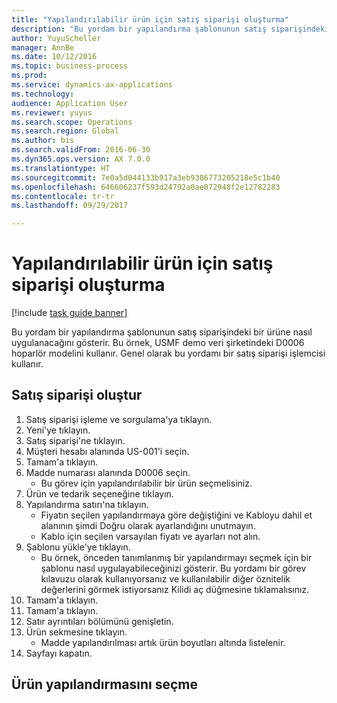 ```yaml
--- 
title: "Yapılandırılabilir ürün için satış siparişi oluşturma"
description: "Bu yordam bir yapılandırma şablonunun satış siparişindeki bir ürüne nasıl uygulanacağını gösterir."
author: YuyuScheller
manager: AnnBe
ms.date: 10/12/2016
ms.topic: business-process
ms.prod: 
ms.service: dynamics-ax-applications
ms.technology: 
audience: Application User
ms.reviewer: yuyus
ms.search.scope: Operations
ms.search.region: Global
ms.author: bis
ms.search.validFrom: 2016-06-30
ms.dyn365.ops.version: AX 7.0.0
ms.translationtype: HT
ms.sourcegitcommit: 7e0a5d044133b917a3eb9386773205218e5c1b40
ms.openlocfilehash: 646606237f593d24792a0ae072948f2e12782283
ms.contentlocale: tr-tr
ms.lasthandoff: 09/29/2017

---
```

# <a name="create-a-sales-order-for-a-configurable-product"></a>Yapılandırılabilir ürün için satış siparişi oluşturma

[!include [task guide banner](../../includes/task-guide-banner.md)]

Bu yordam bir yapılandırma şablonunun satış siparişindeki bir ürüne nasıl uygulanacağını gösterir. Bu örnek, USMF demo veri şirketindeki D0006 hoparlör modelini kullanır. Genel olarak bu yordamı bir satış siparişi işlemcisi kullanır.


## <a name="create-a-sales-order"></a>Satış siparişi oluştur
1. Satış siparişi işleme ve sorgulama'ya tıklayın.
2. Yeni'ye tıklayın.
3. Satış siparişi'ne tıklayın.
4. Müşteri hesabı alanında US-001'i seçin. 
5. Tamam'a tıklayın.
6. Madde numarası alanında D0006 seçin.
    * Bu görev için yapılandırılabilir bir ürün seçmelisiniz.  
7. Ürün ve tedarik seçeneğine tıklayın.
8. Yapılandırma satırı'na tıklayın.
    * Fiyatın seçilen yapılandırmaya göre değiştiğini ve Kabloyu dahil et alanının şimdi Doğru olarak ayarlandığını unutmayın.  
    * Kablo için seçilen varsayılan fiyatı ve ayarları not alın.  
9. Şablonu yükle'ye tıklayın.
    * Bu örnek, önceden tanımlanmış bir yapılandırmayı seçmek için bir şablonu nasıl uygulayabileceğinizi gösterir. Bu yordamı bir görev kılavuzu olarak kullanıyorsanız ve kullanılabilir diğer öznitelik değerlerini görmek istiyorsanız Kilidi aç düğmesine tıklamalısınız.  
10. Tamam'a tıklayın.
11. Tamam'a tıklayın.
12. Satır ayrıntıları bölümünü genişletin.
13. Ürün sekmesine tıklayın.
    * Madde yapılandırılması artık ürün boyutları altında listelenir.  
14. Sayfayı kapatın.

## <a name="select-the-product-configuration"></a>Ürün yapılandırmasını seçme



